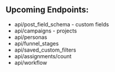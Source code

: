 <h2>Upcoming Endpoints:</h2>

 * api/post_field_schema - custom fields
 * api/campaigns - projects
 * api/personas
 * api/funnel_stages
 * api/saved_custom_filters
 * api/assignments/count
 * api/workflow
